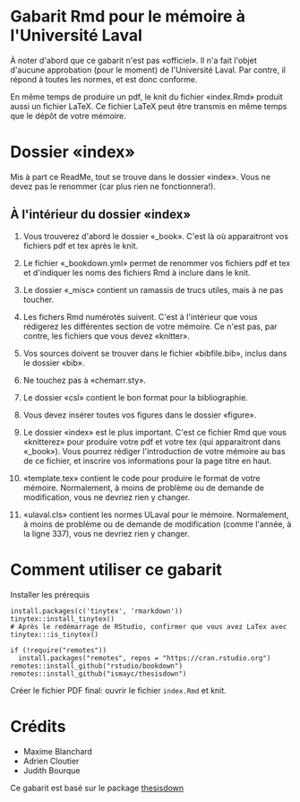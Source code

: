 # Gabarit Rmd pour le mémoire à l'Université Laval

À noter d'abord que ce gabarit n'est pas «officiel».
Il n'a fait l'objet d'aucune approbation (pour le moment) de l'Université Laval.
Par contre, il répond à toutes les normes, et est donc conforme.

En même temps de produire un pdf, le knit du fichier «index.Rmd» produit aussi un fichier LaTeX.
Ce fichier LaTeX peut être transmis en même temps que le dépôt de votre mémoire.

# Dossier «index»

Mis à part ce ReadMe, tout se trouve dans le dossier «index».
Vous ne devez pas le renommer (car plus rien ne fonctionnera!).

## À l'intérieur du dossier «index»

1. Vous trouverez d'abord le dossier «_book». C'est là où apparaitront vos fichiers pdf et tex après le knit.

2. Le fichier «_bookdown.yml» permet de renommer vos fichiers pdf et tex et d'indiquer les noms des fichiers Rmd à inclure dans le knit.

3. Le dossier «_misc» contient un ramassis de trucs utiles, mais à ne pas toucher.

4. Les fichers Rmd numérotés suivent. C'est à l'intérieur que vous rédigerez les différentes section de votre mémoire. Ce n'est pas, par contre, les fichiers que vous devez «knitter».

5. Vos sources doivent se trouver dans le fichier «bibfile.bib», inclus dans le dossier «bib».

6. Ne touchez pas à «chemarr.sty».

7. Le dossier «csl» contient le bon format pour la bibliographie.

8. Vous devez insérer toutes vos figures dans le dossier «figure».

9. Le dossier «index» est le plus important. C'est ce fichier Rmd que vous «knitterez» pour produire votre pdf et votre tex (qui apparaitront dans «_book»). Vous pourrez rédiger l'introduction de votre mémoire au bas de ce fichier, et inscrire vos informations pour la page titre en haut.

10. «template.tex» contient le code pour produire le format de votre mémoire. Normalement, à moins de problème ou de demande de modification, vous ne devriez rien y changer.

11. «ulaval.cls» contient les normes ULaval pour le mémoire. Normalement, à moins de problème ou de demande de modification (comme l'année, à la ligne 337), vous ne devriez rien y changer.

# Comment utiliser ce gabarit

Installer les prérequis

```
install.packages(c('tinytex', 'rmarkdown'))
tinytex::install_tinytex()
# Après le redémarrage de RStudio, confirmer que vous avez LaTex avec
tinytex:::is_tinytex()

if (!require("remotes")) 
  install.packages("remotes", repos = "https://cran.rstudio.org")
remotes::install_github("rstudio/bookdown")
remotes::install_github("ismayc/thesisdown")
```

Créer le fichier PDF final: ouvrir le fichier `index.Rmd` et knit.

# Crédits

* Maxime Blanchard
* Adrien Cloutier
* Judith Bourque

Ce gabarit est basé sur le package [thesisdown](https://github.com/ismayc/thesisdown)
